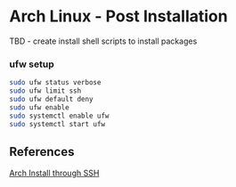 # Arch Linux - Post Installation

TBD - create install shell scripts to install packages

### ufw setup
```sh
sudo ufw status verbose
sudo ufw limit ssh
sudo ufw default deny
sudo ufw enable
sudo systemctl enable ufw
sudo systemctl start ufw

```

## References
[Arch Install through SSH](https://gitlab.com/artibus1/mench.git)

